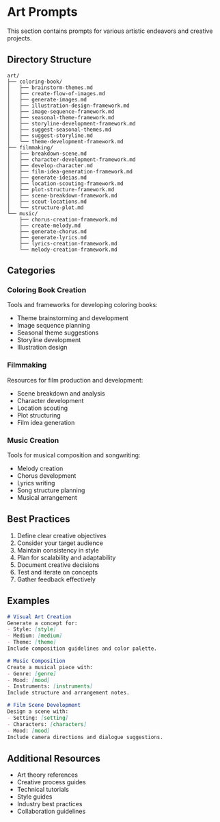 # Art Prompts

This section contains prompts for various artistic endeavors and creative projects.

## Directory Structure

```
art/
├── coloring-book/
│   ├── brainstorm-themes.md
│   ├── create-flow-of-images.md
│   ├── generate-images.md
│   ├── illustration-design-framework.md
│   ├── image-sequence-framework.md
│   ├── seasonal-theme-framework.md
│   ├── storyline-development-framework.md
│   ├── suggest-seasonal-themes.md
│   ├── suggest-storyline.md
│   └── theme-development-framework.md
├── filmmaking/
│   ├── breakdown-scene.md
│   ├── character-development-framework.md
│   ├── develop-character.md
│   ├── film-idea-generation-framework.md
│   ├── generate-ideias.md
│   ├── location-scouting-framework.md
│   ├── plot-structure-framework.md
│   ├── scene-breakdown-framework.md
│   ├── scout-locations.md
│   └── structure-plot.md
└── music/
    ├── chorus-creation-framework.md
    ├── create-melody.md
    ├── generate-chorus.md
    ├── generate-lyrics.md
    ├── lyrics-creation-framework.md
    └── melody-creation-framework.md
```

## Categories

### Coloring Book Creation
Tools and frameworks for developing coloring books:
- Theme brainstorming and development
- Image sequence planning
- Seasonal theme suggestions
- Storyline development
- Illustration design

### Filmmaking
Resources for film production and development:
- Scene breakdown and analysis
- Character development
- Location scouting
- Plot structuring
- Film idea generation

### Music Creation
Tools for musical composition and songwriting:
- Melody creation
- Chorus development
- Lyrics writing
- Song structure planning
- Musical arrangement

## Best Practices

1. Define clear creative objectives
2. Consider your target audience
3. Maintain consistency in style
4. Plan for scalability and adaptability
5. Document creative decisions
6. Test and iterate on concepts
7. Gather feedback effectively

## Examples

```markdown
# Visual Art Creation
Generate a concept for:
- Style: [style]
- Medium: [medium]
- Theme: [theme]
Include composition guidelines and color palette.

# Music Composition
Create a musical piece with:
- Genre: [genre]
- Mood: [mood]
- Instruments: [instruments]
Include structure and arrangement notes.

# Film Scene Development
Design a scene with:
- Setting: [setting]
- Characters: [characters]
- Mood: [mood]
Include camera directions and dialogue suggestions.
```

## Additional Resources

- Art theory references
- Creative process guides
- Technical tutorials
- Style guides
- Industry best practices
- Collaboration guidelines 